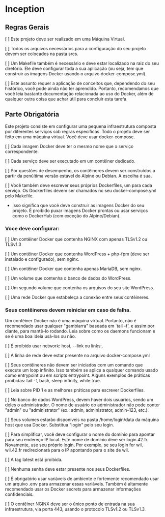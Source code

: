 # Inception

## Regras Gerais

[ ] Este projeto deve ser realizado em uma Máquina Virtual.

[ ] Todos os arquivos necessários para a configuração do seu projeto devem ser colocados na pasta srcs.

[ ] Um Makefile também é necessário e deve estar localizado na raiz do seu diretório. Ele deve configurar toda a sua aplicação (ou seja, tem que construir as imagens Docker usando o arquivo docker-compose.yml).

[ ] Este assunto requer a aplicação de conceitos que, dependendo do seu histórico, você pode ainda não ter aprendido. Portanto, recomendamos que você leia bastante documentação relacionada ao uso do Docker, além de qualquer outra coisa que achar útil para concluir esta tarefa.

## Parte Obrigatória

Este projeto consiste em configurar uma pequena infraestrutura composta por diferentes serviços sob regras específicas. Todo o projeto deve ser feito em uma máquina virtual. Você deve usar docker-compose.

[ ] Cada imagem Docker deve ter o mesmo nome que o serviço correspondente.

[ ] Cada serviço deve ser executado em um contêiner dedicado.

[ ] Por questões de desempenho, os contêineres devem ser construídos a partir da penúltima versão estável do Alpine ou Debian. A escolha é sua.

[ ] Você também deve escrever seus próprios Dockerfiles, um para cada serviço. Os Dockerfiles devem ser chamados no seu docker-compose.yml pelo Makefile.
* Isso significa que você deve construir as imagens Docker do seu projeto. É proibido puxar imagens Docker prontas ou usar serviços como o DockerHub (com exceção do Alpine/Debian).

### Voce deve configurar:

[ ] Um contêiner Docker que contenha NGINX com apenas TLSv1.2 ou TLSv1.3

[ ] Um contêiner Docker que contenha WordPress + php-fpm (deve ser instalado e configurado), sem nginx.

[ ] Um contêiner Docker que contenha apenas MariaDB, sem nginx.

[ ] Um volume que contenha o banco de dados do WordPress.

[ ] Um segundo volume que contenha os arquivos do seu site WordPress.

[ ] Uma rede Docker que estabeleça a conexão entre seus contêineres.

### Seus contêineres devem reiniciar em caso de falha.

Um contêiner Docker não é uma máquina virtual. Portanto, não é recomendado usar qualquer "gambiarra" baseada em 'tail -f', e assim por diante, para mantê-lo rodando. Leia sobre como os daemons funcionam e se é uma boa ideia usá-los ou não.

[ ] É proibido usar network: host, --link ou links:.

[ ] A linha de rede deve estar presente no arquivo docker-compose.yml

[ ] Seus contêineres não devem ser iniciados com um comando que execute um loop infinito. Isso também se aplica a qualquer comando usado como entrypoint ou em scripts entrypoint. Alguns exemplos de práticas proibidas: tail -f, bash, sleep infinity, while true.

[ ] Leia sobre PID 1 e as melhores práticas para escrever Dockerfiles.

[ ] No banco de dados WordPress, devem haver dois usuários, sendo um deles o administrador. O nome de usuário do administrador não pode conter "admin" ou "administrator" (ex.: admin, administrator, admin-123, etc.).

[ ] Seus volumes estarão disponíveis na pasta /home/login/data da máquina host que usa Docker. Substitua "login" pelo seu login.

[ ] Para simplificar, você deve configurar o nome do domínio para apontar para seu endereço IP local. Este nome de domínio deve ser login.42.fr. Novamente, use seu próprio login. Por exemplo, se seu login for wil, wil.42.fr redirecionará para o IP apontando para o site de wil.

[ ] A tag latest está proibida.

[ ] Nenhuma senha deve estar presente nos seus Dockerfiles.

[ ] É obrigatório usar variáveis de ambiente e fortemente recomendado usar um arquivo .env para armazenar essas variáveis. Também é altamente recomendado usar os Docker secrets para armazenar informações confidenciais.

[ ] O contêiner NGINX deve ser o único ponto de entrada na sua infraestrutura, via porta 443, usando o protocolo TLSv1.2 ou TLSv1.3.